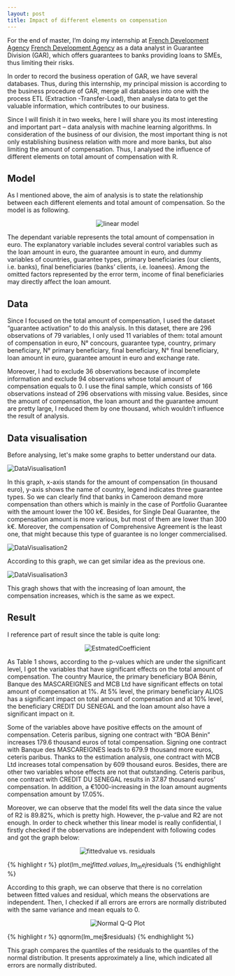 ```yaml
---
layout: post
title: Impact of different elements on compensation
---
```


For the end of master, I’m doing my internship at [French Development Agency]
[French Development Agency] as a data analyst in Guarantee Division (GAR), which 
offers guarantees to banks providing loans to SMEs, thus limiting their risks. 

In order to record the business operation of GAR, we have several databases. 
Thus, during this internship, my principal mission is according to the business 
procedure of GAR, merge all databases into one with the process ETL (Extraction
-Transfer-Load), then analyse data to get the valuable information, which 
contributes to our business.

Since I will finish it in two weeks, here I will share you its most interesting 
and important part – data analysis with machine learning algorithms. In 
consideration of the business of our division, the most important thing is not 
only establishing business relation with more and more banks, but also limiting 
the amount of compensation. Thus, I analysed the influence of different elements 
on total amount of compensation with R. 

## Model

As I mentioned above, the aim of analysis is to state the relationship between 
each different elements and total amount of compensation. So the model is as 
following.

<p align="center">
  <img alt="linear model" src="{{ site.baseurl }}/images/20161111-linearmodel.png"/>
</p>

The dependant variable  represents the total amount of compensation in euro. 
The explanatory variable  includes several control variables such as the loan 
amount in euro, the guarantee amount in euro, and dummy variables of countries, 
guarantee types, primary beneficiaries (our clients, i.e. banks), final 
beneficiaries (banks’ clients, i.e. loanees). Among the omitted factors 
represented by the error term, income of final beneficiaries may directly affect 
the loan amount.

## Data

Since I focused on the total amount of compensation, I used the dataset 
“guarantee activation” to do this analysis. In this dataset, there are 296 
observations of 79 variables, I only used 11 variables of them: total amount of 
compensation in euro, N° concours, guarantee type, country, primary beneficiary, 
N° primary beneficiary, final beneficiary, N° final beneficiary, loan amount in 
euro, guarantee amount in euro and exchange rate.

Moreover, I had to exclude 36 observations because of incomplete information and 
exclude 94 observations whose total amount of compensation equals to 0. I use 
the final sample, which consists of 166 observations instead of 296 observations 
with missing value. Besides, since the amount of compensation, the loan amount 
and the guarantee amount are pretty large, I reduced them by one thousand, which 
wouldn’t influence the result of analysis.

## Data visualisation

Before analysing, let's make some graphs to better understand our data.

<img alt="DataVisualisation1" src="{{ site.baseurl }}/images/20161111-dataviz1.png"/>

In this graph, x-axis stands for the amount of compensation (in thousand euro), 
y-axis shows the name of country, legend indicates three guarantee types. So we 
can clearly find that banks in Cameroon demand more compensation than others 
which is mainly in the case of Portfolio Guarantee with the amount lower the 100 
k€. Besides, for Single Deal Guarantee, the compensation amount is more various, 
but most of them are lower than 300 k€. Moreover, the compensation of Comprehensive 
Agreement is the least one, that might because this type of guarantee is no 
longer commercialised.

<img alt="DataVisualisation2" src="{{ site.baseurl }}/images/20161111-dataviz2.png"/>

According to this graph, we can get similar idea as the previous one.

<img alt="DataVisualisation3" src="{{ site.baseurl }}/images/20161111-dataviz3.png"/>

This gragh shows that with the increasing of loan amount, the compensation 
increases, which is the same as we expect.


## Result

I reference part of result since the table is quite long:

<p align="center">                                                              
  <img alt="EstmatedCoefficient" src="{{ site.baseurl }}/images/20161111-estimatedcoeff.png"/>
</p> 

As Table 1 shows, according to the p-values which are under the significant 
level, I got the variables that have significant effects on the total amount of 
compensation. The country Maurice, the primary beneficiary BOA Bénin, Banque des 
MASCAREIGNES and MCB Ltd have significant effects on total amount of compensation 
at 1%. At 5% level, the primary beneficiary ALIOS has a significant impact on 
total amount of compensation and at 10% level, the beneficiary CREDIT DU SENEGAL 
and the loan amount also have a significant impact on it.

Some of the variables above have positive effects on the amount of compensation. 
Ceteris paribus, signing one contract with “BOA Bénin” increases 179.6 thousand 
euros of total compensation. Signing one contract with Banque des MASCAREIGNES 
leads to 679.9 thousand more euros, ceteris paribus. Thanks to the estimation 
analysis, one contract with MCB Ltd increases total compensation by 609 thousand 
euros. Besides, there are other two variables whose effects are not that outstanding. 
Ceteris paribus, one contract with CREDIT DU SENEGAL results in 37.87 thousand 
euros’ compensation. In addition, a €1000-increasing in the loan amount augments 
compensation amount by 17.05%.

Moreover, we can observe that the model fits well the data since the value of R2 
is 89.82%, which is pretty high. However, the p-value and R2 are not enough. In 
order to check whether this linear model is really confidential, I firstly 
checked if the observations are independent with following codes and got the 
graph below:

<p align="center">                                                              
  <img alt="fittedvalue vs. residuals" src="{{ site.baseurl }}/images/20161111-fittedvalue-residuals.png"/>

</p> 

{% highlight r %}
plot(lm_mej$fitted.values, lm_mej$residuals
{% endhighlight %}

According to this graph, we can observe that there is no correlation between 
fitted values and residual, which means the observations are independent. Then, 
I checked if all errors are errors are normally distributed with the same 
variance and mean equals to 0.

<p align="center">
  <img alt="Normal Q-Q Plot" src="{{ site.baseurl }}/images/20161111-normalqqplot.png"/>
</p>  

{% highlight r %}
qqnorm(lm_mej$residuals)
{% endhighlight %}

This graph compares the quantiles of the residuals to the quantiles of the normal 
distribution. It presents approximately a line, which indicated all errors are 
normally distributed.

[French Development Agency]: http://www.afd.fr/home
